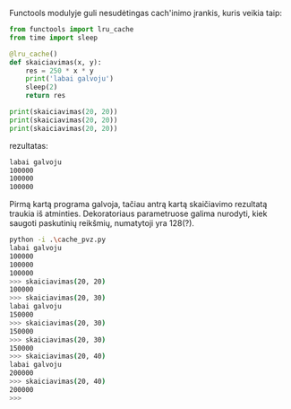 Functools modulyje guli nesudėtingas cach'inimo įrankis, kuris veikia taip:

```python
from functools import lru_cache
from time import sleep

@lru_cache()
def skaiciavimas(x, y):
    res = 250 * x * y
    print('labai galvoju')
    sleep(2)
    return res

print(skaiciavimas(20, 20))
print(skaiciavimas(20, 20))
print(skaiciavimas(20, 20))
```
rezultatas:
```bash
labai galvoju
100000
100000
100000
```
Pirmą kartą programa galvoja, tačiau antrą kartą skaičiavimo rezultatą traukia iš atminties. Dekoratoriaus parametruose galima nurodyti, kiek saugoti paskutinių reikšmių, numatytoji yra 128(?). 

```bash
python -i .\cache_pvz.py
labai galvoju
100000
100000
100000
>>> skaiciavimas(20, 20)
100000
>>> skaiciavimas(20, 30) 
labai galvoju
150000
>>> skaiciavimas(20, 30)
150000
>>> skaiciavimas(20, 30)
150000
>>> skaiciavimas(20, 40)
labai galvoju
200000
>>> skaiciavimas(20, 40)
200000
>>>
```